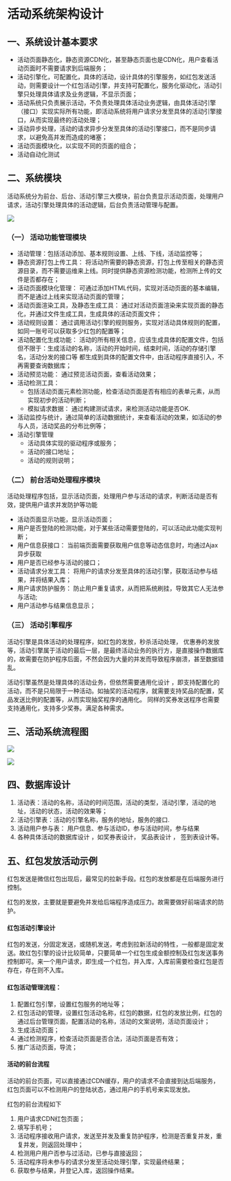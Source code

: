 # 活动系统架构设计


## 一、系统设计基本要求

* 活动页面静态化，静态资源CDN化，甚至静态页面也是CDN化，用户查看活动页面时不需要请求到后端服务；
* 活动引擎化，可配置化，具体的活动，设计具体的引擎服务，如红包发送活动，则需要设计一个红包活动引擎，并支持可配置化，服务化驱动化，活动引擎只处理具体请求及业务逻辑，不显示页面；
* 活动系统只负责展示活动，不负责处理具体活动业务逻辑，由具体活动引擎（接口）实现实际所有功能，即活动系统将用户请求分发至具体的活动引擎接口，从而实现最终的活动处理；
* 活动异步处理，活动的请求异步分发至具体的活动引擎接口，而不是同步请求，以避免高并发而造成的堵塞；
* 活动页面模块化，以实现不同的页面的组合；
* 活动自动化测试


## 二、系统模块

活动系统分为前台、后台、活动引擎三大模块，前台负责显示活动页面，处理用户请求，活动引擎处理具体的活动逻辑，后台负责活动管理与配置。

![](活动系统架构.png)

### （一） 活动功能管理模块

* 活动管理：包括活动添加、基本规则设置、上线、下线，活动监控等；
* 静态资源打包上传工具： 将活动所需要的静态资源，打包上传至相关的静态资源目录，而不需要运维来上线。同时提供静态资源检测功能，检测所上传的文件是否都存在；
* 活动页面模块化管理： 可通过添加HTML代码，实现对活动页面的基本编辑，而不是通过上线来实现活动页面的管理；
* 活动页面渲染工具，及静态生成工具： 通过对活动页面渲染来实现页面的静态化，并通过文件生成工具，生成具体的活动页面文件；
* 活动规则设置： 通过调用活动引擎的规则服务，实现对活动具体规则的配置，如同一账号可以获取多少红包的配置等；
* 活动配置化生成功能： 活动的所有相关信息，应该生成具体的配置文件，包括但不限于：生成活动的名称，活动的开始时间，结束时间，活动的存储引擎名，活动分发的接口等 都生成到具体的配置文件中，由活动程序直接引入，不再需要查询数据库；
* 活动预览功能： 通过预览活动页面，查看活动效果；
* 活动检测工具： 
  * 包括活动页面元素检测功能，检查活动页面是否有相应的表单元素，从而 实现初步的活动判断；
  * 模拟请求数据： 通过构建测试请求，来检测活动功能是否OK. 
* 活动监控与统计，通过简单的活动数据统计，来查看活动的效果，如活动的参与人员，活动奖品的分布比例等；
* 活动引擎管理
   * 活动具体实现的驱动程序或服务；
   * 活动的接口地址；
   * 活动的规则说明；
   
### （二） 前台活动处理程序模块
活动处理程序包括，显示活动页面，处理用户参与活动的请求，判断活动是否有效，提供用户请求并发防护等功能
 
* 活动页面显示功能，显示活动页面；
* 用户是否登陆的检测功能，对于某些活动需要登陆的，可以活动此功能实现判断；
* 用户信息获接口： 当前端页面需要获取用户信息等动态信息时，均通过Ajax异步获取 
* 用户是否已经参与活动的接口；
* 活动请求分发工具： 将用户的请求分发至具体的活动引擎，获取活动参与结果，并将结果入库；
* 用户请求防护服务： 防止用户重复请求，从而把系统刷挂，导致其它人无法参与活动; 
* 用户活动参与结果信息显示；

### （三） 活动引擎程序

活动引擎是具体活动的处理程序，如红包的发放，秒杀活动处理， 优惠券的发放等，活动引擎属于活动的最后一层，是最终活动业务的执行方，是直接操作数据库的，故需要在防护程序后面，不然会因为大量的并发而导致程序崩溃，甚至数据错乱。

活动引擎虽然是处理具体的活动业务，但依然需要通用化设计 ，即支持配置化的活动，而不是只局限于一种活动。如抽奖的活动程序，就需要支持奖品的配置，奖品发送比例的配置等，从而实现抽奖程序的通用化。 同样的奖券发送程序也需要支持通用化，支持多少奖券。满足各种需求。


## 三、活动系统流程图

![](活动系统结构图.png)

![](活动流程图2.png)
  
## 四、数据库设计

1. 活动表：活动的名称，活动的时间范围，活动的类型，活动引擎，活动的地址，活动的状态，活动的效果等；
2. 活动引擎表：活动的引擎名称，服务的地址，服务的接口.
3. 活动用户参与表： 用户信息、参与活动ID，参与活动时间，参与结果
4. 各种具体活动的数据库设计 ，如奖券表设计， 奖品表设计 ， 签到表设计等。



## 五、红包发放活动示例

红包发送是微信红包出现后，最常见的拉新手段。红包的发放都是在后端服务进行控制。

红包的发放，主要就是要避免并发给后端程序造成压力。故需要做好前端请求的防护。


#### 红包活动引擎设计
红包的发送，分固定发送，或随机发送，考虑到拉新活动的特性，一般都是固定发送。故红包引擎的设计比较简单，只要简单一个红包生成金额控制及红包发送事务控制即可。来一个用户请求，即生成一个红包，并入库，入库前需要检查红包是否存在，存在则不入库。

#### 红包活动管理流程：

1. 配置红包引擎，设置红包服务的地址等；
2. 红包活动的管理，设置红包活动名称，红包的数据，红包的发放比例，红包的
通过后台管理页面，配置活动的名称，活动的文案说明，活动页面设计；
3. 生成活动页面；
4. 通过检测程序，检查活动页面是否合法，活动页面是否有效；
5. 推广活动页面，导流；

#### 活动的前台流程
活动的前台页面，可以直接通过CDN缓存，用户的请求不会直接到达后端服务，红包页面可以不检测用户的登陆状态，通过用户的手机号来实现发放。

红包的前台流程如下

1. 用户请求CDN红包页面；
2. 填写手机号；
3. 活动程序接收用户请求，发送至并发及重复防护程序，检测是否重复并发，重复并发，则返回处理中；
4. 检测用户用户否参与过活动，已参与直接返回；
4. 活动程序将未参与的请求分发至活动处理引擎，实现最终结果；
5. 获取参与结果，并登记入库，返回操作结果。







  


